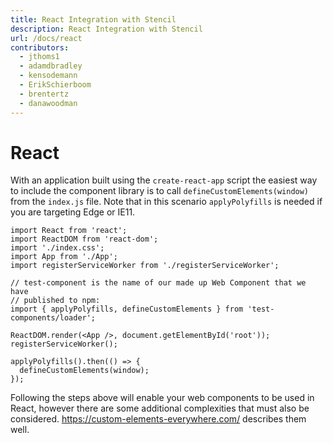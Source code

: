 ```yaml
---
title: React Integration with Stencil
description: React Integration with Stencil
url: /docs/react
contributors:
  - jthoms1
  - adamdbradley
  - kensodemann
  - ErikSchierboom
  - brentertz
  - danawoodman
---
```

# React

With an application built using the `create-react-app` script the easiest way to include the component library is to call `defineCustomElements(window)` from the `index.js` file.
Note that in this scenario `applyPolyfills` is needed if you are targeting Edge or IE11.

```tsx
import React from 'react';
import ReactDOM from 'react-dom';
import './index.css';
import App from './App';
import registerServiceWorker from './registerServiceWorker';

// test-component is the name of our made up Web Component that we have
// published to npm:
import { applyPolyfills, defineCustomElements } from 'test-components/loader';

ReactDOM.render(<App />, document.getElementById('root'));
registerServiceWorker();

applyPolyfills().then(() => {
  defineCustomElements(window);
});
```

Following the steps above will enable your web components to be used in React, however there are some additional complexities that must also be considered.  https://custom-elements-everywhere.com/ describes them well.
